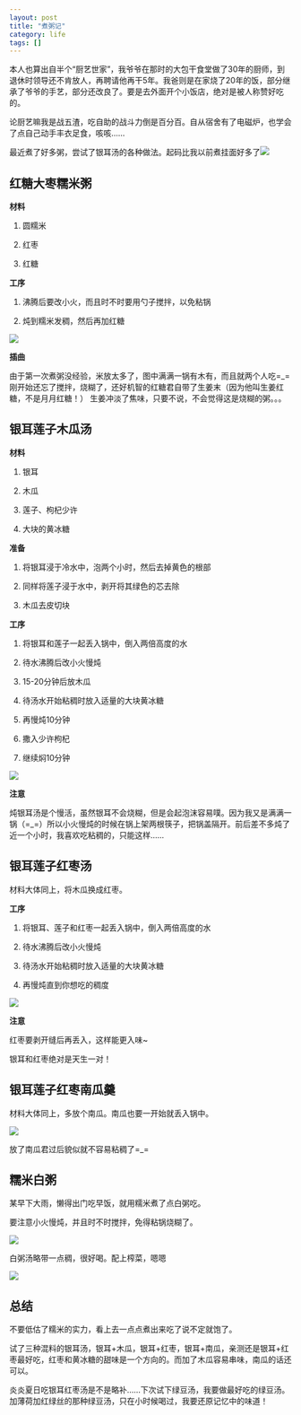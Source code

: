 ```yaml
---
layout: post
title: "煮粥记"
category: life
tags: []
---
```



本人也算出自半个“厨艺世家”，我爷爷在那时的大包干食堂做了30年的厨师，到退休时领导还不肯放人，再聘请他再干5年。我爸则是在家烧了20年的饭，部分继承了爷爷的手艺，部分还改良了。要是去外面开个小饭店，绝对是被人称赞好吃的。

论厨艺嘛我是战五渣，吃自助的战斗力倒是百分百。自从宿舍有了电磁炉，也学会了点自己动手丰衣足食，咳咳……

<!-- more -->

最近煮了好多粥，尝试了银耳汤的各种做法。起码比我以前煮挂面好多了<img src="/images/photos/wulian.jpg">


红糖大枣糯米粥
---------------
**材料**

1. 圆糯米

2. 红枣

3. 红糖

**工序**

1. 沸腾后要改小火，而且时不时要用勺子搅拌，以免粘锅

2. 炖到糯米发稠，然后再加红糖

<img src="/images/photos/20140713_01.jpg">

**插曲**

由于第一次煮粥没经验，米放太多了，图中满满一锅有木有，而且就两个人吃=_= 刚开始还忘了搅拌，烧糊了，还好机智的红糖君自带了生姜末（因为他叫生姜红糖，不是月月红糖！） 生姜冲淡了焦味，只要不说，不会觉得这是烧糊的粥。。。



银耳莲子木瓜汤
---------------
**材料**

1. 银耳

2. 木瓜

3. 莲子、枸杞少许

4. 大块的黄冰糖

**准备**

1. 将银耳浸于冷水中，泡两个小时，然后去掉黄色的根部

2. 同样将莲子浸于水中，剥开将其绿色的芯去除

3. 木瓜去皮切块

**工序**

1. 将银耳和莲子一起丢入锅中，倒入两倍高度的水

2. 待水沸腾后改小火慢炖

3. 15-20分钟后放木瓜

4. 待汤水开始粘稠时放入适量的大块黄冰糖

5. 再慢炖10分钟

6. 撒入少许枸杞

7. 继续焖10分钟

<img src="/images/photos/20140713_02.jpg">

**注意**

炖银耳汤是个慢活，虽然银耳不会烧糊，但是会起泡沫容易噗。因为我又是满满一锅（=_=）所以小火慢炖的时候在锅上架两根筷子，把锅盖隔开。前后差不多炖了近一个小时，我喜欢吃粘稠的，只能这样……



银耳莲子红枣汤
---------------
材料大体同上，将木瓜换成红枣。

**工序**

1. 将银耳、莲子和红枣一起丢入锅中，倒入两倍高度的水

2. 待水沸腾后改小火慢炖

3. 待汤水开始粘稠时放入适量的大块黄冰糖

4. 再慢炖直到你想吃的稠度

<img src="/images/photos/20140713_03.jpg">

**注意**

红枣要剥开缝后再丢入，这样能更入味~

银耳和红枣绝对是天生一对！



银耳莲子红枣南瓜羹
-------------------
材料大体同上，多放个南瓜。南瓜也要一开始就丢入锅中。

<img src="/images/photos/20140713_04.jpg">

放了南瓜君过后貌似就不容易粘稠了=_=


糯米白粥
---------
某早下大雨，懒得出门吃早饭，就用糯米煮了点白粥吃。

要注意小火慢炖，并且时不时搅拌，免得粘锅烧糊了。

<img src="/images/photos/20140713_05.jpg">

白粥汤略带一点稠，很好喝。配上榨菜，嗯嗯

<img src="/images/photos/hehe.jpg">



总结
-----
不要低估了糯米的实力，看上去一点点煮出来吃了说不定就饱了。

试了三种混料的银耳汤，银耳+木瓜，银耳+红枣，银耳+南瓜，亲测还是银耳+红枣最好吃，红枣和黄冰糖的甜味是一个方向的。而加了木瓜容易串味，南瓜的话还可以。

炎炎夏日吃银耳红枣汤是不是略补……下次试下绿豆汤，我要做最好吃的绿豆汤。加薄荷加红绿丝的那种绿豆汤，只在小时候喝过，我要还原记忆中的味道！
